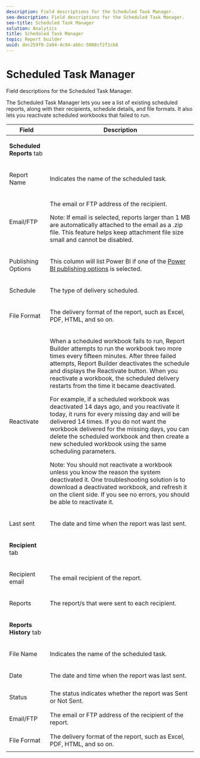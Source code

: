 ```yaml
---
description: Field descriptions for the Scheduled Task Manager.
seo-description: Field descriptions for the Scheduled Task Manager.
seo-title: Scheduled Task Manager
solution: Analytics
title: Scheduled Task Manager
topic: Report builder
uuid: dec259f0-2a04-4c94-abbc-5008cf2f1cb8
---
```


# Scheduled Task Manager

Field descriptions for the Scheduled Task Manager.

The Scheduled Task Manager lets you see a list of existing scheduled reports, along with their recipients, schedule details, and file formats. It also lets you reactivate scheduled workbooks that failed to run.

<table id="table_21B07A0B5F1D4435A4E882E45A7A6B6E"> 
 <thead> 
  <tr> 
   <th colname="col1" class="entry"> Field </th> 
   <th colname="col2" class="entry"> Description </th> 
  </tr> 
 </thead>
 <tbody> 
  <tr> 
   <td colname="col1"> <p><b>Scheduled Reports </b>tab </p> </td> 
   <td colname="col2"> </td> 
  </tr> 
  <tr> 
   <td colname="col1"> <p>Report Name </p> </td> 
   <td colname="col2"> <p>Indicates the name of the scheduled task. </p> </td> 
  </tr> 
  <tr> 
   <td colname="col1"> <p> Email/FTP </p> </td> 
   <td colname="col2"> <p>The email or FTP address of the recipient. </p> <p>Note:  If email is selected, reports larger than 1 MB are automatically attached to the email as a .zip file. This feature helps keep attachment file size small and cannot be disabled. </p> </td> 
  </tr> 
  <tr> 
   <td colname="col1"> <p>Publishing Options </p> </td> 
   <td colname="col2"> <p>This column will list Power BI if one of the <a href="/help/analyze/report-builder/c-publish-power-bi/integration-power-bi.md"  > Power BI publishing options</a> is selected. </p> </td> 
  </tr> 
  <tr> 
   <td colname="col1"> <p>Schedule </p> </td> 
   <td colname="col2"> <p>The type of delivery scheduled. </p> </td> 
  </tr> 
  <tr> 
   <td colname="col1"> <p> File Format </p> </td> 
   <td colname="col2"> <p> The delivery format of the report, such as Excel, PDF, HTML, and so on. </p> </td> 
  </tr> 
  <tr> 
   <td colname="col1"> <p>Reactivate </p> </td> 
   <td colname="col2"> <p>When a scheduled workbook fails to run, Report Builder attempts to run the workbook two more times every fifteen minutes. After three failed attempts, Report Builder deactivates the schedule and displays the <span class="wintitle"> Reactivate</span> button. When you reactivate a workbook, the scheduled delivery restarts from the time it became deactivated. </p> <p>For example, if a scheduled workbook was deactivated 14 days ago, and you reactivate it today, it runs for every missing day and will be delivered 14 times. If you do not want the workbook delivered for the missing days, you can delete the scheduled workbook and then create a new scheduled workbook using the same scheduling parameters. </p> <p> <p>Note:  You should not reactivate a workbook unless you know the reason the system deactivated it. One troubleshooting solution is to download a deactivated workbook, and refresh it on the client side. If you see no errors, you should be able to reactivate it. </p> </p> </td> 
  </tr> 
  <tr> 
   <td colname="col1"> <p>Last sent </p> </td> 
   <td colname="col2"> <p>The date and time when the report was last sent. </p> </td> 
  </tr> 
  <tr> 
   <td colname="col1"> <p><b>Recipient </b>tab </p> </td> 
   <td colname="col2"> </td> 
  </tr> 
  <tr> 
   <td colname="col1"> <p>Recipient email </p> </td> 
   <td colname="col2"> The email recipient of the report. </td> 
  </tr> 
  <tr> 
   <td colname="col1"> <p>Reports </p> </td> 
   <td colname="col2"> The report/s that were sent to each recipient. </td> 
  </tr> 
  <tr> 
   <td colname="col1"> <p><b>Reports History</b> tab </p> </td> 
   <td colname="col2"> </td> 
  </tr> 
  <tr> 
   <td colname="col1"> <p>File Name </p> </td> 
   <td colname="col2"> Indicates the name of the scheduled task. </td> 
  </tr> 
  <tr> 
   <td colname="col1"> <p>Date </p> </td> 
   <td colname="col2"> The date and time when the report was last sent. </td> 
  </tr> 
  <tr> 
   <td colname="col1"> <p>Status </p> </td> 
   <td colname="col2"> The status indicates whether the report was Sent or Not Sent. </td> 
  </tr> 
  <tr> 
   <td colname="col1"> <p>Email/FTP </p> </td> 
   <td colname="col2"> The email or FTP address of the recipient of the report. </td> 
  </tr> 
  <tr> 
   <td colname="col1"> <p>File Format </p> </td> 
   <td colname="col2"> The delivery format of the report, such as Excel, PDF, HTML, and so on. </td> 
  </tr> 
 </tbody> 
</table>
